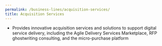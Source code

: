 ```yaml
---
permalink: /business-lines/acquisition-services/
title: Acquisition Services 
---
```


- Provides innovative acquisition services and solutions to support digital service delivery, including the Agile Delivery Services Marketplace, RFP ghostwriting consulting, and the micro-purchase platform
